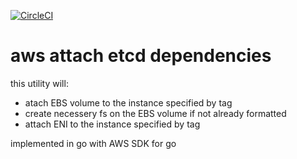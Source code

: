 [![CircleCI](https://circleci.com/gh/giantswarm/aws-attach-ebs-by-tag.svg?style=shield&circle-token=cbabd7d13186f190fca813db4f0c732b026f5f6c)](https://circleci.com/gh/giantswarm/aws-attach-ebs-by-tag)

# aws attach etcd dependencies

this utility will:
* atach EBS volume to the instance specified by tag
* create necessery fs on the EBS volume if not already formatted
* attach ENI to the instance specified by tag

implemented in go with AWS SDK for go
